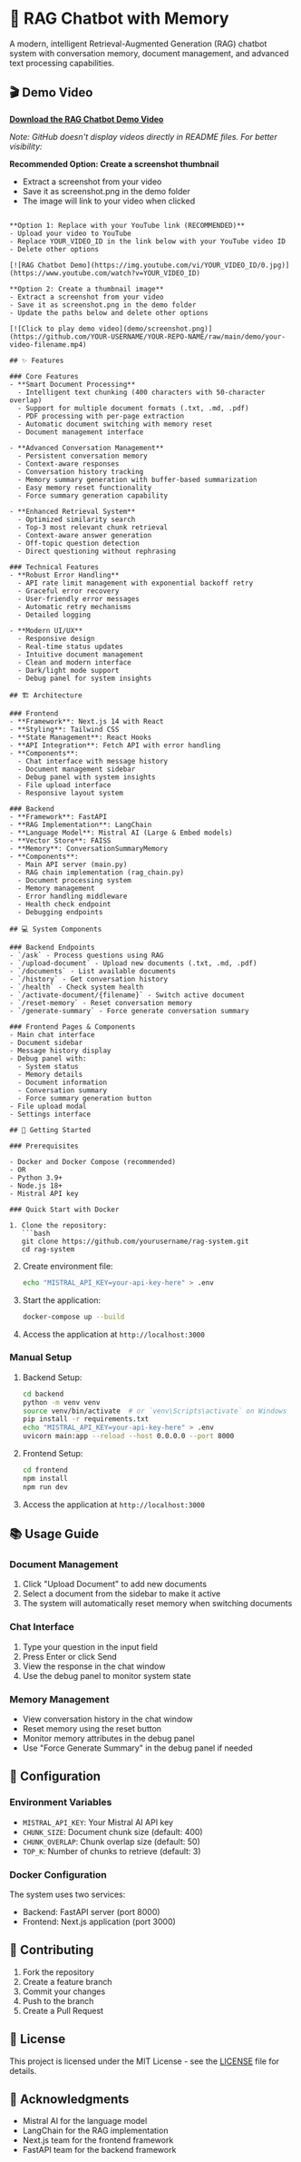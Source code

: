 # 🤖 RAG Chatbot with Memory

A modern, intelligent Retrieval-Augmented Generation (RAG) chatbot system with conversation memory, document management, and advanced text processing capabilities.

## 🎬 Demo Video

[**Download the RAG Chatbot Demo Video**](demo/your-video-filename.mp4)

*Note: GitHub doesn't display videos directly in README files. For better visibility:*

**Recommended Option: Create a screenshot thumbnail**
- Extract a screenshot from your video
- Save it as screenshot.png in the demo folder
- The image will link to your video when clicked

```

**Option 1: Replace with your YouTube link (RECOMMENDED)**
- Upload your video to YouTube
- Replace YOUR_VIDEO_ID in the link below with your YouTube video ID
- Delete other options

[![RAG Chatbot Demo](https://img.youtube.com/vi/YOUR_VIDEO_ID/0.jpg)](https://www.youtube.com/watch?v=YOUR_VIDEO_ID)

**Option 2: Create a thumbnail image**
- Extract a screenshot from your video
- Save it as screenshot.png in the demo folder
- Update the paths below and delete other options

[![Click to play demo video](demo/screenshot.png)](https://github.com/YOUR-USERNAME/YOUR-REPO-NAME/raw/main/demo/your-video-filename.mp4)

## ✨ Features

### Core Features
- **Smart Document Processing**
  - Intelligent text chunking (400 characters with 50-character overlap)
  - Support for multiple document formats (.txt, .md, .pdf)
  - PDF processing with per-page extraction
  - Automatic document switching with memory reset
  - Document management interface

- **Advanced Conversation Management**
  - Persistent conversation memory
  - Context-aware responses
  - Conversation history tracking
  - Memory summary generation with buffer-based summarization
  - Easy memory reset functionality
  - Force summary generation capability

- **Enhanced Retrieval System**
  - Optimized similarity search
  - Top-3 most relevant chunk retrieval
  - Context-aware answer generation
  - Off-topic question detection
  - Direct questioning without rephrasing

### Technical Features
- **Robust Error Handling**
  - API rate limit management with exponential backoff retry
  - Graceful error recovery
  - User-friendly error messages
  - Automatic retry mechanisms
  - Detailed logging

- **Modern UI/UX**
  - Responsive design
  - Real-time status updates
  - Intuitive document management
  - Clean and modern interface
  - Dark/light mode support
  - Debug panel for system insights

## 🏗️ Architecture

### Frontend
- **Framework**: Next.js 14 with React
- **Styling**: Tailwind CSS
- **State Management**: React Hooks
- **API Integration**: Fetch API with error handling
- **Components**:
  - Chat interface with message history
  - Document management sidebar
  - Debug panel with system insights
  - File upload interface
  - Responsive layout system

### Backend
- **Framework**: FastAPI
- **RAG Implementation**: LangChain
- **Language Model**: Mistral AI (Large & Embed models)
- **Vector Store**: FAISS
- **Memory**: ConversationSummaryMemory
- **Components**:
  - Main API server (main.py)
  - RAG chain implementation (rag_chain.py)
  - Document processing system
  - Memory management
  - Error handling middleware
  - Health check endpoint
  - Debugging endpoints

## 💻 System Components

### Backend Endpoints
- `/ask` - Process questions using RAG
- `/upload-document` - Upload new documents (.txt, .md, .pdf)
- `/documents` - List available documents
- `/history` - Get conversation history
- `/health` - Check system health
- `/activate-document/{filename}` - Switch active document
- `/reset-memory` - Reset conversation memory
- `/generate-summary` - Force generate conversation summary

### Frontend Pages & Components
- Main chat interface
- Document sidebar
- Message history display
- Debug panel with:
  - System status
  - Memory details
  - Document information
  - Conversation summary
  - Force summary generation button
- File upload modal
- Settings interface

## 🚀 Getting Started

### Prerequisites

- Docker and Docker Compose (recommended)
- OR
- Python 3.9+
- Node.js 18+
- Mistral API key

### Quick Start with Docker

1. Clone the repository:
   ```bash
   git clone https://github.com/yourusername/rag-system.git
   cd rag-system
   ```

2. Create environment file:
   ```bash
   echo "MISTRAL_API_KEY=your-api-key-here" > .env
   ```

3. Start the application:
   ```bash
   docker-compose up --build
   ```

4. Access the application at `http://localhost:3000`

### Manual Setup

1. Backend Setup:
   ```bash
   cd backend
   python -m venv venv
   source venv/bin/activate  # or `venv\Scripts\activate` on Windows
   pip install -r requirements.txt
   echo "MISTRAL_API_KEY=your-api-key-here" > .env
   uvicorn main:app --reload --host 0.0.0.0 --port 8000
   ```

2. Frontend Setup:
   ```bash
   cd frontend
   npm install
   npm run dev
   ```

3. Access the application at `http://localhost:3000`

## 📚 Usage Guide

### Document Management
1. Click "Upload Document" to add new documents
2. Select a document from the sidebar to make it active
3. The system will automatically reset memory when switching documents

### Chat Interface
1. Type your question in the input field
2. Press Enter or click Send
3. View the response in the chat window
4. Use the debug panel to monitor system state

### Memory Management
- View conversation history in the chat window
- Reset memory using the reset button
- Monitor memory attributes in the debug panel
- Use "Force Generate Summary" in the debug panel if needed

## 🔧 Configuration

### Environment Variables
- `MISTRAL_API_KEY`: Your Mistral AI API key
- `CHUNK_SIZE`: Document chunk size (default: 400)
- `CHUNK_OVERLAP`: Chunk overlap size (default: 50)
- `TOP_K`: Number of chunks to retrieve (default: 3)

### Docker Configuration
The system uses two services:
- Backend: FastAPI server (port 8000)
- Frontend: Next.js application (port 3000)

## 🤝 Contributing

1. Fork the repository
2. Create a feature branch
3. Commit your changes
4. Push to the branch
5. Create a Pull Request

## 📝 License

This project is licensed under the MIT License - see the [LICENSE](LICENSE) file for details.

## 🙏 Acknowledgments

- Mistral AI for the language model
- LangChain for the RAG implementation
- Next.js team for the frontend framework
- FastAPI team for the backend framework 